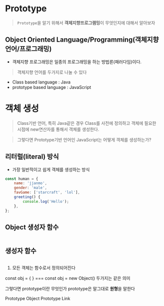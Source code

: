 # Prototype

> `Prototype`을 알기 위해서 **객체지향프로그램밍**이 무엇인지에 대해서 알아보자

## Object Oriented Language/Programming(객체지향언어/프로그래밍)

-   객체지향 프로그래밍은 일종의 프로그래밍을 하는 방법론(패러다임)이다.

> 객체지향 언어를 두가지로 나눌 수 있다

-   Class based language : Java
-   prototype based language : JavaScript

# 객체 생성

> Class기반 언어, 특히 Java같은 경우 Class를 사전에 정의하고 객체에 필요한 시점에 new연산자를 통해서 객체를 생성한다.

> 그렇다면 Prototype기반 언어인 JavaScript는 어떻게 객체를 생성하는가?

## 리터럴(literal) 방식

-   가장 일반적이고 쉽게 객체를 생성하는 방식

```javascript
const human = {
    name: 'jjanmo',
    gender: 'male',
    favGame: ['starcraft', 'lol'],
    greeting() {
        console.log('Hello');
    },
};
```

## Object 생성자 함수

```javascript
```

## 생성자 함수

```javascript
```

1. 모든 객체는 함수로서 정의되어진다

const obj = { } === const obj = new Object()
두가지는 같은 의미

그렇다면 prototype이란 무엇인가
prototype은 말그대로 **원형**을 말한다

Prototype Object
Prototype Link
